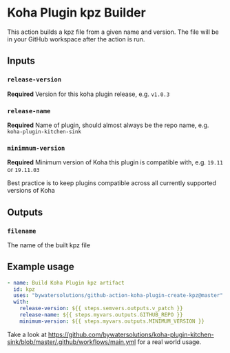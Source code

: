 # Koha Plugin kpz Builder

This action builds a kpz file from a given name and version.
The file will be in your GitHub workspace after the action is run.

## Inputs

### `release-version`

**Required** Version for this koha plugin release, e.g. `v1.0.3`

### `release-name`

**Required** Name of plugin, should almost always be the repo name, e.g. `koha-plugin-kitchen-sink`

### `minimmum-version`

**Required** Minimum version of Koha this plugin is compatible with, e.g. `19.11` or `19.11.03`

Best practice is to keep plugins compatible across all currently supported versions of Koha

## Outputs

### `filename`

The name of the built kpz file

## Example usage

```yaml
- name: Build Koha Plugin kpz artifact
  id: kpz
  uses: "bywatersolutions/github-action-koha-plugin-create-kpz@master"
  with:
    release-version: ${{ steps.semvers.outputs.v_patch }}
    release-name: ${{ steps.myvars.outputs.GITHUB_REPO }}
    minimum-version: ${{ steps.myvars.outputs.MINIMUM_VERSION }}
```

Take a look at https://github.com/bywatersolutions/koha-plugin-kitchen-sink/blob/master/.github/workflows/main.yml for a real world usage.
